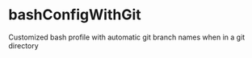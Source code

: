 # bashConfigWithGit
Customized bash profile with automatic git branch names when in a git directory
